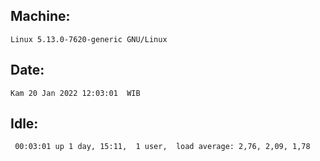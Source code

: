 ## Machine:
```
Linux 5.13.0-7620-generic GNU/Linux
```
## Date:
```
Kam 20 Jan 2022 12:03:01  WIB
```
## Idle:
```
 00:03:01 up 1 day, 15:11,  1 user,  load average: 2,76, 2,09, 1,78
```
